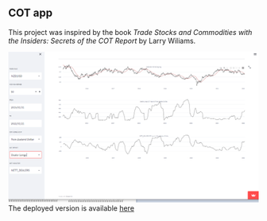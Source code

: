 <H2>COT app </H2>

This project was inspired by the book <em>Trade Stocks and Commodities with the Insiders: Secrets of the COT Report</em> by Larry Wiliams. 

![COT_app](https://github.com/gamaiun/COT-financial-app/blob/main/cot%20example%20NZDUSD.PNG)
The deployed version is available [here](https://gamaiun-cot-financial-app-app-9c911c.streamlit.app/)
